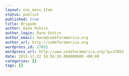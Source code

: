 ```yaml
---
layout: nav_menu_item
status: publish
published: true
title: Brigade
author: Dana Oshiro
author_login: Dana Oshiro
author_email: dana@codeforamerica.org
author_url: http://codeforamerica.org
wordpress_id: 27855
wordpress_url: http://www.codeforamerica.org/?p=27855
date: 2013-11-22 18:56:24.000000000 +00:00
categories: []
tags: []
---
```


